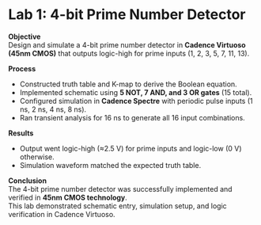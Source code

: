 # Lab 1: 4-bit Prime Number Detector

**Objective**  
Design and simulate a 4-bit prime number detector in **Cadence Virtuoso (45nm CMOS)** that outputs logic-high for prime inputs (1, 2, 3, 5, 7, 11, 13).

**Process**  
- Constructed truth table and K-map to derive the Boolean equation.  
- Implemented schematic using **5 NOT, 7 AND, and 3 OR gates** (15 total).  
- Configured simulation in **Cadence Spectre** with periodic pulse inputs (1 ns, 2 ns, 4 ns, 8 ns).  
- Ran transient analysis for 16 ns to generate all 16 input combinations.  

**Results**  
- Output went logic-high (≈2.5 V) for prime inputs and logic-low (0 V) otherwise.  
- Simulation waveform matched the expected truth table.  

**Conclusion**  
The 4-bit prime number detector was successfully implemented and verified in **45nm CMOS technology**.  
This lab demonstrated schematic entry, simulation setup, and logic verification in Cadence Virtuoso.  

